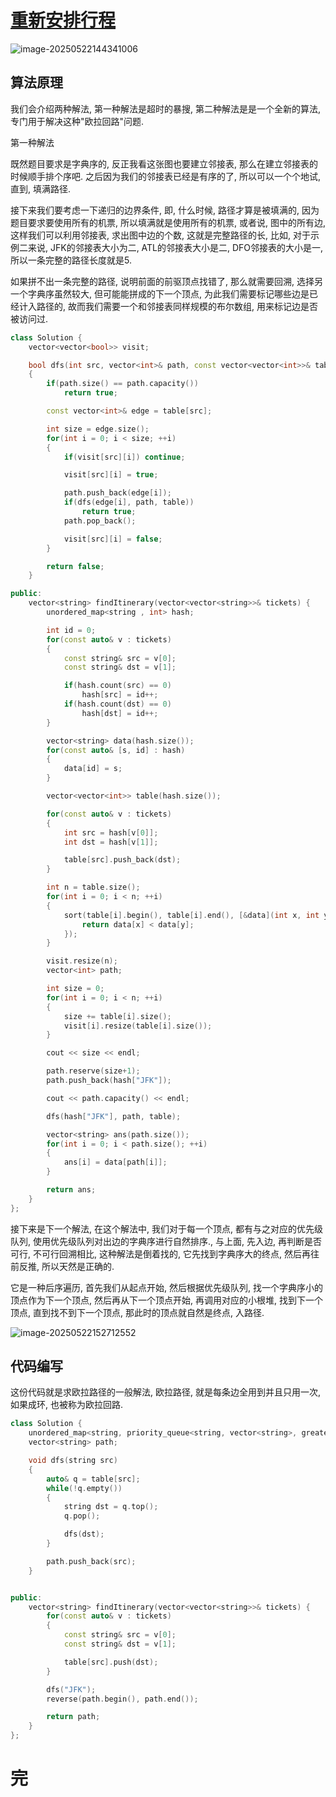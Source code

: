 # [重新安排行程](https://leetcode.cn/problems/reconstruct-itinerary/)

![image-20250522144341006](https://md-wind.oss-cn-nanjing.aliyuncs.com/md/20250522144341131.png)

## 算法原理

我们会介绍两种解法, 第一种解法是超时的暴搜, 第二种解法是是一个全新的算法, 专门用于解决这种"欧拉回路"问题.

第一种解法

既然题目要求是字典序的, 反正我看这张图也要建立邻接表, 那么在建立邻接表的时候顺手排个序吧. 之后因为我们的邻接表已经是有序的了, 所以可以一个个地试, 直到, 填满路径.

接下来我们要考虑一下递归的边界条件, 即, 什么时候, 路径才算是被填满的, 因为题目要求要使用所有的机票, 所以填满就是使用所有的机票, 或者说, 图中的所有边, 这样我们可以利用邻接表, 求出图中边的个数, 这就是完整路径的长, 比如, 对于示例二来说, JFK的邻接表大小为二, ATL的邻接表大小是二, DFO邻接表的大小是一, 所以一条完整的路径长度就是5.

如果拼不出一条完整的路径, 说明前面的前驱顶点找错了, 那么就需要回溯, 选择另一个字典序虽然较大, 但可能能拼成的下一个顶点, 为此我们需要标记哪些边是已经计入路径的, 故而我们需要一个和邻接表同样规模的布尔数组, 用来标记边是否被访问过.

```cpp
class Solution {
    vector<vector<bool>> visit;

    bool dfs(int src, vector<int>& path, const vector<vector<int>>& table)
    {
        if(path.size() == path.capacity())
            return true;

        const vector<int>& edge = table[src];

        int size = edge.size();
        for(int i = 0; i < size; ++i)
        {
            if(visit[src][i]) continue;

            visit[src][i] = true;

            path.push_back(edge[i]);
            if(dfs(edge[i], path, table))
                return true;
            path.pop_back();

            visit[src][i] = false;
        }

        return false;
    }

public:
    vector<string> findItinerary(vector<vector<string>>& tickets) {
        unordered_map<string , int> hash;

        int id = 0;
        for(const auto& v : tickets)
        {
            const string& src = v[0];
            const string& dst = v[1];

            if(hash.count(src) == 0)
                hash[src] = id++;
            if(hash.count(dst) == 0)
                hash[dst] = id++;
        }

        vector<string> data(hash.size());
        for(const auto& [s, id] : hash)
        {
            data[id] = s;
        }

        vector<vector<int>> table(hash.size());

        for(const auto& v : tickets)
        {
            int src = hash[v[0]];
            int dst = hash[v[1]];

            table[src].push_back(dst);
        }

        int n = table.size();
        for(int i = 0; i < n; ++i)
        {
            sort(table[i].begin(), table[i].end(), [&data](int x, int y){
                return data[x] < data[y];
            });
        }

        visit.resize(n);
        vector<int> path;

        int size = 0;
        for(int i = 0; i < n; ++i)
        {
            size += table[i].size();
            visit[i].resize(table[i].size());
        }

        cout << size << endl;

        path.reserve(size+1);
        path.push_back(hash["JFK"]);

        cout << path.capacity() << endl;

        dfs(hash["JFK"], path, table);

        vector<string> ans(path.size());
        for(int i = 0; i < path.size(); ++i)
        {
            ans[i] = data[path[i]];
        }

        return ans;
    }
};
```

 接下来是下一个解法, 在这个解法中, 我们对于每一个顶点, 都有与之对应的优先级队列, 使用优先级队列对出边的字典序进行自然排序., 与上面, 先入边, 再判断是否可行, 不可行回溯相比, 这种解法是倒着找的, 它先找到字典序大的终点, 然后再往前反推, 所以天然是正确的.

它是一种后序遍历, 首先我们从起点开始, 然后根据优先级队列, 找一个字典序小的顶点作为下一个顶点, 然后再从下一个顶点开始, 再调用对应的小根堆, 找到下一个顶点, 直到找不到下一个顶点, 那此时的顶点就自然是终点, 入路径.

![image-20250522152712552](https://md-wind.oss-cn-nanjing.aliyuncs.com/md/20250522152712940.png)

## 代码编写

这份代码就是求欧拉路径的一般解法, 欧拉路径, 就是每条边全用到并且只用一次, 如果成环, 也被称为欧拉回路.

```cpp
class Solution {
    unordered_map<string, priority_queue<string, vector<string>, greater<string>>> table;
    vector<string> path;

    void dfs(string src)
    {
        auto& q = table[src];
        while(!q.empty())
        {
            string dst = q.top();
            q.pop();

            dfs(dst);
        }

        path.push_back(src);
    }


public:
    vector<string> findItinerary(vector<vector<string>>& tickets) {
        for(const auto& v : tickets)
        {
            const string& src = v[0];
            const string& dst = v[1];

            table[src].push(dst);
        }

        dfs("JFK");
        reverse(path.begin(), path.end());

        return path;
    }
};
```

# 完

